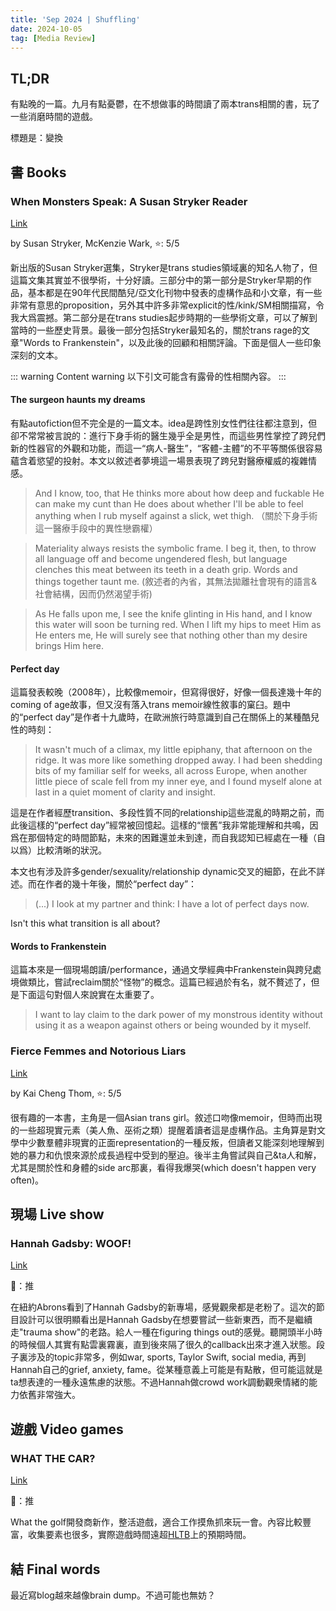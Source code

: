 ```yaml
---
title: 'Sep 2024 | Shuffling'
date: 2024-10-05
tag: [Media Review]
---
```


## TL;DR

有點晚的一篇。九月有點憂鬱，在不想做事的時間讀了兩本trans相關的書，玩了一些消磨時間的遊戲。

標題是：變換

<!-- more -->

## 書 Books

### When Monsters Speak: A Susan Stryker Reader

[Link](https://www.goodreads.com/book/show/199697288-when-monsters-speak)

by Susan Stryker, McKenzie Wark, ⭐: 5/5

新出版的Susan Stryker選集，Stryker是trans studies領域裏的知名人物了，但這篇文集其實並不很學術，十分好讀。三部分中的第一部分是Stryker早期的作品，基本都是在90年代民間酷兒/亞文化刊物中發表的虛構作品和小文章，有一些非常有意思的proposition，另外其中許多非常explicit的性/kink/SM相關描寫，令我大爲震撼。第二部分是在trans studies起步時期的一些學術文章，可以了解到當時的一些歷史背景。最後一部分包括Stryker最知名的，關於trans rage的文章"Words to Frankenstein"，以及此後的回顧和相關評論。下面是個人一些印象深刻的文本。

::: warning Content warning
以下引文可能含有露骨的性相關內容。
:::

#### The surgeon haunts my dreams

有點autofiction但不完全是的一篇文本。idea是跨性別女性們往往都注意到，但卻不常常被言說的：進行下身手術的醫生幾乎全是男性，而這些男性掌控了跨兒們新的性器官的外觀和功能，而這一“病人-醫生”，“客體-主體”的不平等關係很容易蘊含着慾望的投射。本文以敘述者夢境這一場景表現了跨兒對醫療權威的複雜情感。

> And I know, too, that He thinks more about how deep and fuckable He can make my cunt than He does about whether I'll be able to feel anything when I rub myself against a slick, wet thigh. （關於下身手術這一醫療手段中的異性戀霸權）

> Materiality always resists the symbolic frame. I beg it, then, to throw all language off and become ungendered flesh, but language clenches this meat between its teeth in a death grip. Words and things together taunt me. (敘述者的內省，其無法拋離社會現有的語言&社會結構，因而仍然渴望手術)

> As He falls upon me, I see the knife glinting in His hand, and I know this water will soon be turning red. When I lift my hips to meet Him as He enters me, He will surely see that nothing other than my desire brings Him here.

#### Perfect day

這篇發表較晚（2008年），比較像memoir，但寫得很好，好像一個長達幾十年的coming of age故事，但又沒有落入trans memoir線性敘事的窠臼。題中的“perfect day”是作者十九歲時，在歐洲旅行時意識到自己在關係上的某種酷兒性的時刻：

> It wasn't much of a climax, my little epiphany, that afternoon on the ridge. It was more like something dropped away. I had been shedding bits of my familiar self for weeks, all across Europe, when another little piece of scale fell from my inner eye, and I found myself alone at last in a quiet moment of clarity and insight.

這是在作者經歷transition、多段性質不同的relationship這些混亂的時期之前，而此後這樣的“perfect day”經常被回憶起。這樣的“懷舊”我非常能理解和共鳴，因爲在那個特定的時間節點，未來的困難還並未到達，而自我認知已經處在一種（自以爲）比較清晰的狀況。

本文也有涉及許多gender/sexuality/relationship dynamic交叉的細節，在此不詳述。而在作者的幾十年後，關於“perfect day”：

> (...) I look at my partner and think: I have a lot of perfect days now.

Isn't this what transition is all about?

#### Words to Frankenstein

這篇本來是一個現場朗讀/performance，通過文學經典中Frankenstein與跨兒處境做類比，嘗試reclaim關於“怪物”的概念。這篇已經過於有名，就不贅述了，但是下面這句對個人來說實在太重要了。

> I want to lay claim to the dark power of my monstrous identity without using it as a weapon against others or being wounded by it myself.


### Fierce Femmes and Notorious Liars

[Link](https://www.goodreads.com/book/show/32279708-fierce-femmes-and-notorious-liars)

by Kai Cheng Thom, ⭐: 5/5

很有趣的一本書，主角是一個Asian trans girl。敘述口吻像memoir，但時而出現的一些超現實元素（美人魚、巫術之類）提醒着讀者這是虛構作品。主角算是對文學中少數羣體非現實的正面representation的一種反叛，但讀者又能深刻地理解到她的暴力和仇恨來源於成長過程中受到的壓迫。後半主角嘗試與自己&ta人和解，尤其是關於性和身體的side arc那裏，看得我爆哭(which doesn't happen very often)。

## 現場 Live show

### Hannah Gadsby: WOOF!

[Link](https://hannahgadsby.com.au/)

🍅：推

在紐約Abrons看到了Hannah Gadsby的新專場，感覺觀衆都是老粉了。這次的節目設計可以很明顯看出是Hannah Gadsby在想要嘗試一些新東西，而不是繼續走"trauma show"的老路。給人一種在figuring things out的感覺。聽開頭半小時的時候個人其實有點雲裏霧裏，直到後來隔了很久的callback出來才進入狀態。段子裏涉及的topic非常多，例如war, sports, Taylor Swift, social media, 再到Hannah自己的grief, anxiety, fame。從某種意義上可能是有點散，但可能這就是ta想表達的一種永遠焦慮的狀態。不過Hannah做crowd work調動觀衆情緒的能力依舊非常強大。

## 遊戲 Video games

### WHAT THE CAR?

[Link](https://steamdb.info/app/2727650/)

🍅：推

What the golf開發商新作，整活遊戲，適合工作摸魚抓來玩一會。內容比較豐富，收集要素也很多，實際遊戲時間遠超[HLTB](https://howlongtobeat.com/)上的預期時間。

## 結 Final words

最近寫blog越來越像brain dump。不過可能也無妨？